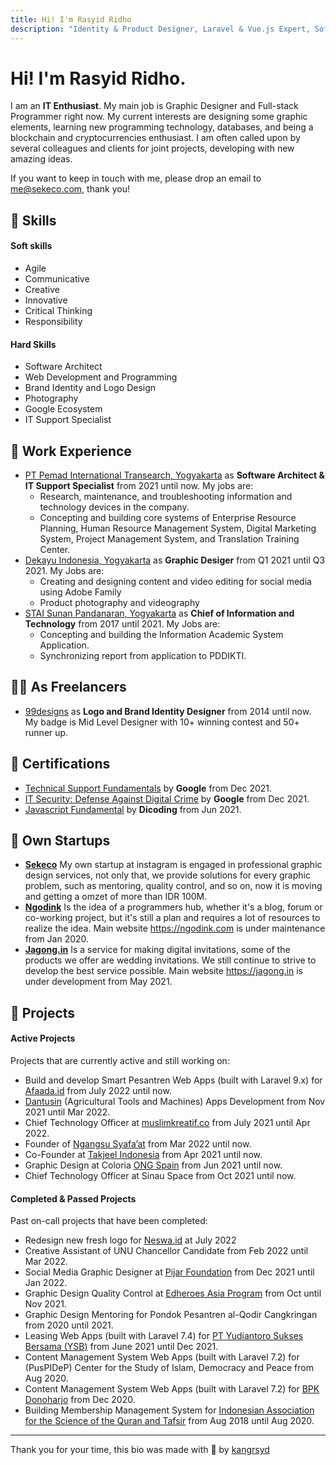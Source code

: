 ```yaml
---
title: Hi! I'm Rasyid Ridho
description: "Identity & Product Designer, Laravel & Vue.js Expert, Software Architect"
---
```


# Hi! I'm Rasyid Ridho.

I am an **IT Enthusiast**. My main job is Graphic Designer and Full-stack Programmer right now. My current interests are designing some graphic elements, learning new programming technology, databases, and being a blockchain and cryptocurrencies enthusiast. I am often called upon by several colleagues and clients for joint projects, developing with new amazing ideas.

If you want to keep in touch with me, please drop an email to me@sekeco.com, thank you!

## 🎨 Skills

#### Soft skills

- Agile
- Communicative
- Creative
- Innovative
- Critical Thinking
- Responsibility

#### Hard Skills

- Software Architect
- Web Development and Programming
- Brand Identity and Logo Design
- Photography
- Google Ecosystem
- IT Support Specialist

## 💼 Work Experience

- [PT Pemad International Transearch, Yogyakarta](https://pemad.or.id) as **Software Architect & IT Support Specialist** from 2021 until now. My jobs are:
  - Research, maintenance, and troubleshooting information and technology devices in the company.
  - Concepting and building core systems of Enterprise Resource Planning, Human Resource Management System, Digital Marketing System, Project Management System, and Translation Training Center.
- [Dekayu Indonesia, Yogyakarta](https://dekayu.id/) as **Graphic Desiger** from Q1 2021 until Q3 2021. My Jobs are:
  - Creating and designing content and video editing for social media using Adobe Family
  - Product photography and videography
- [STAI Sunan Pandanaran, Yogyakarta](https://staispa.ac.id) as **Chief of Information and Technology** from 2017 until 2021. My Jobs are:
  - Concepting and building the Information Academic System Application.
  - Synchronizing report from application to PDDIKTI.

## 👨‍🎨 As Freelancers

- [99designs](https://99designs.com/profiles/kangrsyd) as **Logo and Brand Identity Designer** from 2014 until now. My badge is Mid Level Designer with 10+ winning contest and 50+ runner up.

## 📜 Certifications

- [Technical Support Fundamentals](https://www.coursera.org/account/accomplishments/certificate/YKXKLD4T4W84) by **Google** from Dec 2021.
- [IT Security: Defense Against Digital Crime](https://www.coursera.org/account/accomplishments/certificate/5AZRBHAY6VTT) by **Google** from Dec 2021.
- [Javascript Fundamental](https://www.dicoding.com/certificates/L4PQMD1Y4ZO1) by **Dicoding** from Jun 2021.

## 🚀 Own Startups

- [**Sekeco**](https://sekeco.com)
  My own startup at instagram is engaged in professional graphic design services, not only that, we provide solutions for every graphic problem, such as mentoring, quality control, and so on, now it is moving and getting a omzet of more than IDR 100M.
- [**Ngodink**](https://ngodink.com)
  Is the idea of a programmers hub, whether it's a blog, forum or co-working project, but it's still a plan and requires a lot of resources to realize the idea. Main website https://ngodink.com is under maintenance from Jan 2020.
- [**Jagong.in**](https://jagong.in)
  Is a service for making digital invitations, some of the products we offer are wedding invitations. We still continue to strive to develop the best service possible. Main website https://jagong.in is under development from May 2021.

## 📝 Projects

#### Active Projects

Projects that are currently active and still working on:

- Build and develop Smart Pesantren Web Apps (built with Laravel 9.x) for [Afaada.id](https://afaada.id) from July 2022 until now.
- [Dantusin](https://dantusin.com/) (Agricultural Tools and Machines) Apps Development from Nov 2021 until Mar 2022.
- Chief Technology Officer at [muslimkreatif.co](https://muslimkreatif.co) from July 2021 until Apr 2022.
- Founder of [Ngangsu Syafa’at](https://www.instagram.com/ngangsusyafaat) from Mar 2022 until now.
- Co-Founder at [Takjeel Indonesia](https://www.instagram.com/takjeelindonesia/) from Apr 2021 until now.
- Graphic Design at Coloria [ONG Spain](https://www.coloria.ong/) from Jun 2021 until now.
- Chief Technology Officer at Sinau Space from Oct 2021 until now.

#### Completed & Passed Projects

Past on-call projects that have been completed:

- Redesign new fresh logo for [Neswa.id](https://neswa.id) at July 2022
- Creative Assistant of UNU Chancellor Candidate from Feb 2022 until Mar 2022.
- Social Media Graphic Designer at [Pijar Foundation](https://instagram.com/pijarfoundation) from Dec 2021 until Jan 2022.
- Graphic Design Quality Control at [Edheroes Asia Program](https://edheroes.asia/) from Oct until Nov 2021.
- Graphic Design Mentoring for Pondok Pesantren al-Qodir Cangkringan from 2020 until 2021.
- Leasing Web Apps (built with Laravel 7.4) for [PT Yudiantoro Sukses Bersama (YSB)](https://ysb.yuro-system.com/) from June 2021 until Dec 2021.
- Content Management System Web Apps (built with Laravel 7.2) for (PusPIDeP) Center for the Study of Islam, Democracy and Peace from Aug 2020.
- Content Management System Web Apps (built with Laravel 7.2) for [BPK Donoharjo](https://bpkdonoharjo.com/) from Dec 2020.
- Building Membership Management System for [Indonesian Association for the Science of the Quran and Tafsir](https://aiat.or.id) from Aug 2018 until Aug 2020.

---

Thank you for your time, this bio was made with 💖 by [kangrsyd](https://me.sekeco.com)
